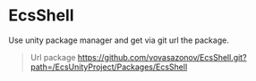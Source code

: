 # EcsShell
 
Use unity package manager and get via git url the package.
> Url package https://github.com/vovasazonov/EcsShell.git?path=/EcsUnityProject/Packages/EcsShell
